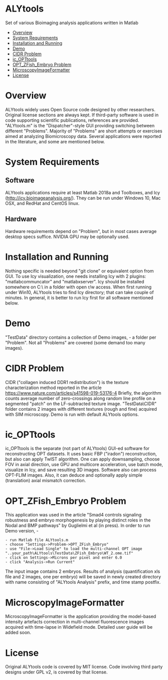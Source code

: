 # ALYtools

Set of various Bioimaging analysis applications written in Matlab

- [Overview](#overview)
- [System Requirements](#system-requirements)
- [Installation and Running](#installation-and-running)
- [Demo](#demo)
- [CIDR Problem](#cidr-problem)
- [ic_OPTtools](#ic_opttools)
- [OPT_ZFish_Embryo Problem](#opt_zfish_embryo_problem)
- [MicroscopyImageFormatter](#microscopyimageformatter)
- [License](#license)

# Overview

ALYtools widely uses Open Source code designed by other researchers. Original license sections are always kept. If third-party software is used in code supporting scientific publications, references are provided. 
"ALYtools.m" is the "Dispatcher"-style GUI providing switching between different "Problems". Majority of "Problems" are short attempts or exercises aimed at analyzing Biomicroscopy data.
Several applications were reported in the literature, and some are mentioned below.

# System Requirements

## Software
ALYtools applications require at least Matlab 2018a and Toolboxes, and Icy (http://icy.bioimageanalysis.org/).
They can be run under Windows 10, Mac OSX, and RedHat and CentOS linux.
## Hardware
Hardware requirements depend on "Problem", but in most cases average desktop specs suffice. NVIDIA GPU may be optionally used.

# Installation and Running

Nothing specific is needed beyond "git clone" or equivalent option from GUI. To use Icy visualization, one needs installing Icy with 2 plugins: "matlabcommuncator" and "matlabxserver". Icy should be installed somewhere on C:\ in a folder with open r/w access.
When first running under Win10, ALYtools tries to find Icy directory; that can take couple of minutes. In general, it is better to run Icy first for all software mentioned below.

# Demo

"TestData" directory contains a collection of Demo images, - a folder per "Problem". Not all "Problems" are covered (some demand too many images).

# CIDR Problem

CIDR ("collagen induced DDR1 redistribution") is the texture characterization method reported in the article
https://www.nature.com/articles/s41598-019-53176-4
Briefly, the algorithm counts average number of zero-crossings along random line profile on a segmented "patch" on the LF-subtracted texture image. "TestData\CIDR" folder contains 2 images with different textures (rough and fine) acquired with SIM microscopy. Demo is run with default ALYtools options.

# ic_OPTtools

ic_OPTtools is the separate (not part of ALYtools) GUI-ed software for reconstructing OPT datasets. It uses basic FBP ("iradon") reconstruction, but also can apply TwIST algorithm. One can apply downsampling, choose FOV in axial direction, use GPU and multicore acceleration, use batch mode, visualize in Icy, and save resulting 3D images. Software also can process OPT-FLIM images.
Also, it can deduce and optionally apply simple (translation) axial mismatch correction.


# OPT_ZFish_Embryo Problem

This application was used in the article "Smad4 controls signaling robustness and embryo morphogenesis by playing distinct roles in the Nodal and BMP pathways" by Guglielmi et al (in press). In order to run Demo version, - 
```
- run Matlab file ALYtools.m
- choose "Settings->Problem->OPT_ZFish_Embryo"
- use "File->Load Single" to load the multi-channel OPT image "..your_path\ALYtools\TestData\ZFish_Embryo\WT_2.ome.tif" 
- click on Settings->Microns per pixel and enter 6.0
- click "Analysis->Run Current"
```
The input image contains 2 embryos. Results of analysis (quantification xls file and 2 images, one per embryo) will be saved in newly created directory with name consisting of "ALYtools Analysis" prefix, and time stamp postfix.  


# MicroscopyImageFormatter

MicroscopyImageFormatter is the application providing the model-based intensity artefacts correction in multi-channel fluorescence images acquired with time-lapse in Widefield mode. 
Detailed user guide will be added soon.

# License
Original ALYtools code is covered by MIT license. Code involving third party designs under GPL v2, is covered by that license.
